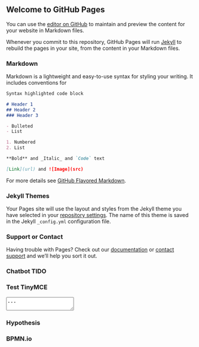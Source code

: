 ## Welcome to GitHub Pages

You can use the [editor on GitHub](https://github.com/gabrielmacedo/gabrielmacedo.github.com/edit/master/README.md) to maintain and preview the content for your website in Markdown files.

Whenever you commit to this repository, GitHub Pages will run [Jekyll](https://jekyllrb.com/) to rebuild the pages in your site, from the content in your Markdown files.

### Markdown

Markdown is a lightweight and easy-to-use syntax for styling your writing. It includes conventions for

```markdown
Syntax highlighted code block

# Header 1
## Header 2
### Header 3

- Bulleted
- List

1. Numbered
2. List

**Bold** and _Italic_ and `Code` text

[Link](url) and ![Image](src)
```

For more details see [GitHub Flavored Markdown](https://guides.github.com/features/mastering-markdown/).

### Jekyll Themes

Your Pages site will use the layout and styles from the Jekyll theme you have selected in your [repository settings](https://github.com/gabrielmacedo/gabrielmacedo.github.com/settings). The name of this theme is saved in the Jekyll `_config.yml` configuration file.

### Support or Contact

Having trouble with Pages? Check out our [documentation](https://help.github.com/categories/github-pages-basics/) or [contact support](https://github.com/contact) and we’ll help you sort it out.

### Chatbot TIDO

<script src="//code.tidio.co/bvxhqap4hcy1veunk6wpbvxlangxzpyw.js"></script> 

### Test TinyMCE

<html>
<head>
  <script src="https://cdn.tiny.cloud/1/ijsh89jmmlyuf7bny70pva4nrvxu1sj1gxjd0umvleyvuzc2/tinymce/5/tinymce.min.js"></script>
  <script>tinymce.init({selector:'textarea'});</script>
</head>
<body>
  <textarea>...</textarea>
</body>
</html>

### Hypothesis

<script src="https://hypothes.is/embed.js" async></script>


### BPMN.io

<!-- replace CDN url with local bpmn-js path -->
<script src="https://unpkg.com/bpmn-js@5.0.4/dist/bpmn-viewer.development.js"></script>

<!-- necessary stylesheets -->
<link rel="stylesheet" href="https://unpkg.com/bpmn-js@5.0.4/dist/assets/diagram-js.css" />
<link rel="stylesheet" href="https://unpkg.com/bpmn-js@5.0.4/dist/assets/bpmn-font/css/bpmn.css" />

<script src="https://unpkg.com/bpmn-js@5.0.4/dist/bpmn-modeler.development.js"></script>

<script>
  var viewer = new BpmnJS({ container: 'body' });
  viewer.importXML(bpmnXML, function(err) {
    if (err) {
      console.log('error rendering', err);
    } else {
      console.log('we are good!');
    }
  });
</script>
